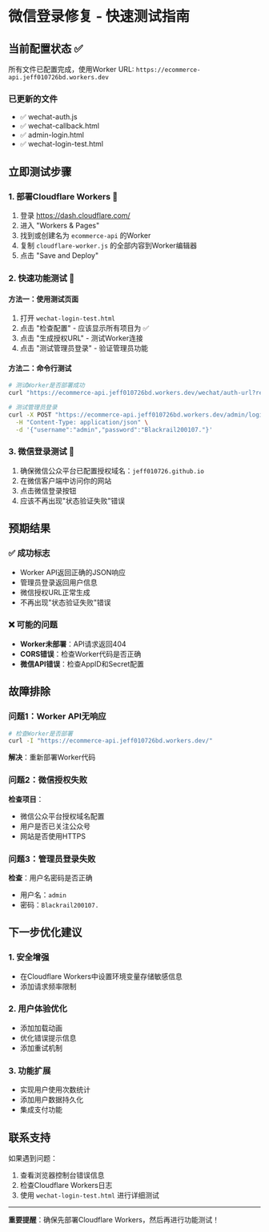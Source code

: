 # 微信登录修复 - 快速测试指南

## 当前配置状态 ✅

所有文件已配置完成，使用Worker URL: `https://ecommerce-api.jeff010726bd.workers.dev`

### 已更新的文件
- ✅ wechat-auth.js
- ✅ wechat-callback.html  
- ✅ admin-login.html
- ✅ wechat-login-test.html

## 立即测试步骤

### 1. 部署Cloudflare Workers 🚀

1. 登录 https://dash.cloudflare.com/
2. 进入 "Workers & Pages"
3. 找到或创建名为 `ecommerce-api` 的Worker
4. 复制 `cloudflare-worker.js` 的全部内容到Worker编辑器
5. 点击 "Save and Deploy"

### 2. 快速功能测试 🧪

#### 方法一：使用测试页面
1. 打开 `wechat-login-test.html`
2. 点击 "检查配置" - 应该显示所有项目为 ✅
3. 点击 "生成授权URL" - 测试Worker连接
4. 点击 "测试管理员登录" - 验证管理员功能

#### 方法二：命令行测试
```bash
# 测试Worker是否部署成功
curl "https://ecommerce-api.jeff010726bd.workers.dev/wechat/auth-url?redirect_uri=https://jeff010726.github.io/AIMORELOGY-FUNCTIONS/wechat-callback.html&scope=snsapi_userinfo"

# 测试管理员登录
curl -X POST "https://ecommerce-api.jeff010726bd.workers.dev/admin/login" \
  -H "Content-Type: application/json" \
  -d '{"username":"admin","password":"Blackrail200107."}'
```

### 3. 微信登录测试 📱

1. 确保微信公众平台已配置授权域名：`jeff010726.github.io`
2. 在微信客户端中访问你的网站
3. 点击微信登录按钮
4. 应该不再出现"状态验证失败"错误

## 预期结果

### ✅ 成功标志
- Worker API返回正确的JSON响应
- 管理员登录返回用户信息
- 微信授权URL正常生成
- 不再出现"状态验证失败"错误

### ❌ 可能的问题
- **Worker未部署**：API请求返回404
- **CORS错误**：检查Worker代码是否正确
- **微信API错误**：检查AppID和Secret配置

## 故障排除

### 问题1：Worker API无响应
```bash
# 检查Worker是否部署
curl -I "https://ecommerce-api.jeff010726bd.workers.dev/"
```
**解决**：重新部署Worker代码

### 问题2：微信授权失败
**检查项目**：
- 微信公众平台授权域名配置
- 用户是否已关注公众号
- 网站是否使用HTTPS

### 问题3：管理员登录失败
**检查**：用户名密码是否正确
- 用户名：`admin`
- 密码：`Blackrail200107.`

## 下一步优化建议

### 1. 安全增强
- 在Cloudflare Workers中设置环境变量存储敏感信息
- 添加请求频率限制

### 2. 用户体验优化
- 添加加载动画
- 优化错误提示信息
- 添加重试机制

### 3. 功能扩展
- 实现用户使用次数统计
- 添加用户数据持久化
- 集成支付功能

## 联系支持

如果遇到问题：
1. 查看浏览器控制台错误信息
2. 检查Cloudflare Workers日志
3. 使用 `wechat-login-test.html` 进行详细测试

---

**重要提醒**：确保先部署Cloudflare Workers，然后再进行功能测试！